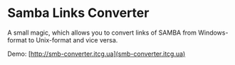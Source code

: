 # Samba Links Converter
A small magic, which allows you to convert links of SAMBA from Windows-format to Unix-format and vice versa.

Demo: [http://smb-converter.itcg.ua](smb-converter.itcg.ua)
